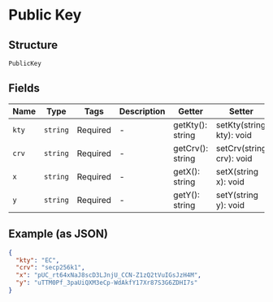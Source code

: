 
# Public Key

## Structure

`PublicKey`

## Fields

| Name | Type | Tags | Description | Getter | Setter |
|  --- | --- | --- | --- | --- | --- |
| `kty` | `string` | Required | - | getKty(): string | setKty(string kty): void |
| `crv` | `string` | Required | - | getCrv(): string | setCrv(string crv): void |
| `x` | `string` | Required | - | getX(): string | setX(string x): void |
| `y` | `string` | Required | - | getY(): string | setY(string y): void |

## Example (as JSON)

```json
{
  "kty": "EC",
  "crv": "secp256k1",
  "x": "pUC_rt64xNaJ8scD3LJnjU_CCN-Z1zQ2tVuIGsJzH4M",
  "y": "uTTM0Pf_3paUiQXM3eCp-WdAkfY17Xr87S3G6ZDHI7s"
}
```

